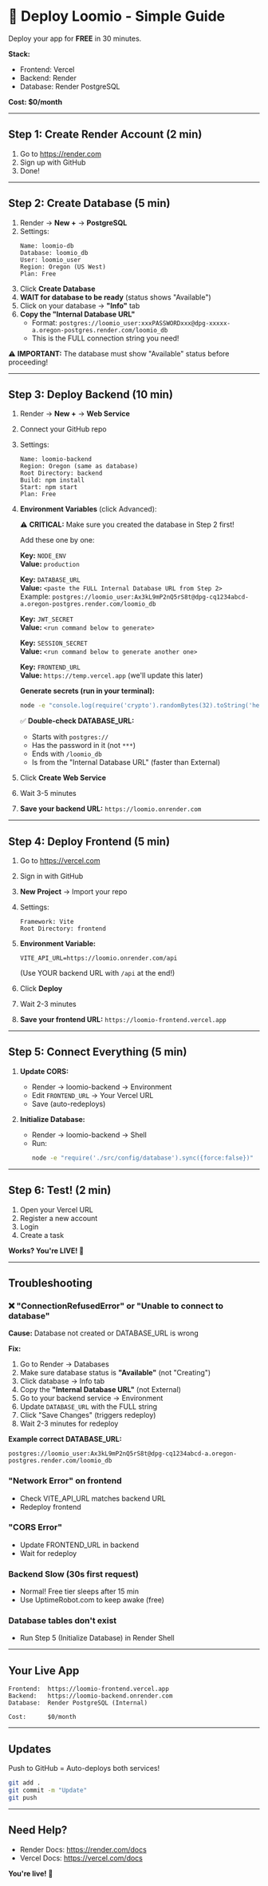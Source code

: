 # 🚀 Deploy Loomio - Simple Guide

Deploy your app for **FREE** in 30 minutes.

**Stack:**
- Frontend: Vercel
- Backend: Render  
- Database: Render PostgreSQL

**Cost: $0/month**

---

## Step 1: Create Render Account (2 min)

1. Go to https://render.com
2. Sign up with GitHub
3. Done!

---

## Step 2: Create Database (5 min)

1. Render → **New +** → **PostgreSQL**
2. Settings:
   ```
   Name: loomio-db
   Database: loomio_db
   User: loomio_user
   Region: Oregon (US West)
   Plan: Free
   ```
3. Click **Create Database**
4. **WAIT for database to be ready** (status shows "Available")
5. Click on your database → **"Info"** tab
6. **Copy the "Internal Database URL"**
   - Format: `postgres://loomio_user:xxxPASSWORDxxx@dpg-xxxxx-a.oregon-postgres.render.com/loomio_db`
   - This is the FULL connection string you need!

⚠️ **IMPORTANT:** The database must show "Available" status before proceeding!

---

## Step 3: Deploy Backend (10 min)

1. Render → **New +** → **Web Service**
2. Connect your GitHub repo
3. Settings:
   ```
   Name: loomio-backend
   Region: Oregon (same as database)
   Root Directory: backend
   Build: npm install
   Start: npm start
   Plan: Free
   ```

4. **Environment Variables** (click Advanced):

   ⚠️ **CRITICAL:** Make sure you created the database in Step 2 first!

   Add these one by one:
   
   **Key:** `NODE_ENV`  
   **Value:** `production`
   
   **Key:** `DATABASE_URL`  
   **Value:** `<paste the FULL Internal Database URL from Step 2>`  
   Example: `postgres://loomio_user:Ax3kL9mP2nQ5rS8t@dpg-cq1234abcd-a.oregon-postgres.render.com/loomio_db`
   
   **Key:** `JWT_SECRET`  
   **Value:** `<run command below to generate>`
   
   **Key:** `SESSION_SECRET`  
   **Value:** `<run command below to generate another one>`
   
   **Key:** `FRONTEND_URL`  
   **Value:** `https://temp.vercel.app` (we'll update this later)

   **Generate secrets (run in your terminal):**
   ```bash
   node -e "console.log(require('crypto').randomBytes(32).toString('hex'))"
   ```
   
   ✅ **Double-check DATABASE_URL:**
   - Starts with `postgres://`
   - Has the password in it (not `***`)
   - Ends with `/loomio_db`
   - Is from the "Internal Database URL" (faster than External)

5. Click **Create Web Service**
6. Wait 3-5 minutes
7. **Save your backend URL:** `https://loomio.onrender.com`

---

## Step 4: Deploy Frontend (5 min)

1. Go to https://vercel.com
2. Sign in with GitHub
3. **New Project** → Import your repo
4. Settings:
   ```
   Framework: Vite
   Root Directory: frontend
   ```

5. **Environment Variable:**
   ```
   VITE_API_URL=https://loomio.onrender.com/api
   ```
   (Use YOUR backend URL with `/api` at the end!)

6. Click **Deploy**
7. Wait 2-3 minutes
8. **Save your frontend URL:** `https://loomio-frontend.vercel.app`

---

## Step 5: Connect Everything (5 min)

1. **Update CORS:**
   - Render → loomio-backend → Environment
   - Edit `FRONTEND_URL` → Your Vercel URL
   - Save (auto-redeploys)

2. **Initialize Database:**
   - Render → loomio-backend → Shell
   - Run:
     ```bash
     node -e "require('./src/config/database').sync({force:false})"
     ```

---

## Step 6: Test! (2 min)

1. Open your Vercel URL
2. Register a new account
3. Login
4. Create a task

**Works? You're LIVE! 🎉**

---

## Troubleshooting

### ❌ "ConnectionRefusedError" or "Unable to connect to database"

**Cause:** Database not created or DATABASE_URL is wrong

**Fix:**
1. Go to Render → Databases
2. Make sure database status is **"Available"** (not "Creating")
3. Click database → Info tab
4. Copy the **"Internal Database URL"** (not External)
5. Go to your backend service → Environment
6. Update `DATABASE_URL` with the FULL string
7. Click "Save Changes" (triggers redeploy)
8. Wait 2-3 minutes for redeploy

**Example correct DATABASE_URL:**
```
postgres://loomio_user:Ax3kL9mP2nQ5rS8t@dpg-cq1234abcd-a.oregon-postgres.render.com/loomio_db
```

### "Network Error" on frontend
- Check VITE_API_URL matches backend URL
- Redeploy frontend

### "CORS Error"
- Update FRONTEND_URL in backend
- Wait for redeploy

### Backend Slow (30s first request)
- Normal! Free tier sleeps after 15 min
- Use UptimeRobot.com to keep awake (free)

### Database tables don't exist
- Run Step 5 (Initialize Database) in Render Shell

---

## Your Live App

```
Frontend:  https://loomio-frontend.vercel.app
Backend:   https://loomio-backend.onrender.com
Database:  Render PostgreSQL (Internal)

Cost:      $0/month
```

---

## Updates

Push to GitHub = Auto-deploys both services!

```bash
git add .
git commit -m "Update"
git push
```

---

## Need Help?

- Render Docs: https://render.com/docs
- Vercel Docs: https://vercel.com/docs

**You're live! 🚀**
